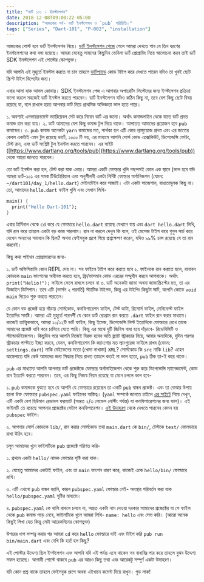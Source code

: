 ```yaml
---
title: "ডার্ট ১০১ - ইনস্টলেশন"
date: 2018-12-08T09:00:22-05:00
description: "আজকের পর্ব- ডার্ট ইনস্টলেশন ও `pub` পরিচিতি।"
tags: ["Series", "Dart-101", "P-002", "installation"]
---
```


আজকের পোস্ট হবে ডার্ট ইনস্টলেশন নিয়ে। [ডার্ট ইনস্টলেশন পেজে](https://www.dartlang.org/install) গেলে আমরা দেখতে পাব যে তিন ধরণের ইনস্টলেশনের কথা বলা হয়েছে। আমরা যেহেতু সামনের কিছুদিন ভেনিলা ডার্ট প্রোগ্রামিং নিয়ে আলোচনা করব তাই ডার্ট SDK ইনস্টলেশন এই পোস্টের স্কোপভুক্ত।

যদি আপনি এই মুহূর্তে ইনস্টল করতে না চান তাহলে [ডার্টপ্যাডে](https://dartpad.dartlang.org/) কোড টাইপ করে দেখতে পারেন যদিও তা খুবই ছোট স্ক্রিপ্ট টাইপ স্নিপেটের জন্য।

এবার আসা যাক আসল কোথায়। SDK ইনস্টলেশন পেজ এ আপনার অপারেটিং সিস্টেমের জন্য ইন্স্টলেশন প্রক্রিয়া ফলো করলে সহজেই ডার্ট ইনস্টল করতে পারবেন। ডার্ট ইনস্টলেশন যদিও কঠিন কিছু না, তবে বেশ কিছু ছোট বিষয় রয়েছে যা, বলে রাখলে হয়ত আপনার ডার্ট নিয়ে প্রাথমিক অভিজ্ঞতা ভাল হতে পারে।

১. অবশ্যই এনভায়রনমেন্ট ভ্যারিয়েবল সেট করে নিবেন ডার্ট এর জন্যে। অর্থাৎ কমান্ডলাইন থেকে যাতে ডার্ট প্রদত্ত কমান্ড রান করা যায়।
২. ডার্ট আমাদের বেশ কিছু কমান্ড টুল দিয়ে থাকে। আপাতত আমাদের প্রয়োজন হবে `pub` কমান্ডের।
৩. `pub` কমান্ড অনেকটা `yarn` কমান্ডের মত, পার্থক্য হল এটি কোর ল্যাঙ্গুয়েজে প্রদত্ত এবং এর জাতের কেবল একটাই এমন টুল  রয়েছে ডার্টে, ১০০০ টি নয়, এর মাধ্যমে আপনি সোর্স কোড এক্সেকিউট, ডিপেন্ডেন্সি ফেচিং, টেস্ট রান, এবং ডার্ট সংশ্লিষ্ট টুল ইনস্টল করতে পারবেন। এর সাইট ([https://www.dartlang.org/tools/pub](https://www.dartlang.org/tools/pub)) থেকে আরো জানতে পারবেন।

তো ডার্ট ইনস্টল করা হল, টেস্ট করা যাক এবার। আমরা একটি ফোল্ডার খুলি পছন্দসই কোন এক স্থানে (ভাল হবে যদি আমরা ডার্ট-১০১ এর সমস্ত টিউটোরিয়াল এবং অনুশীলনী একটা নির্দিষ্ট ফোল্ডার অর্গানিজশন (যেমন: `~/dart101/day_1/hello.dart`) মেইনটেইন করে সাজাই। এটা  একটা সাজেশান, বাধ্যতামূলক কিছু না। তো, আমাদের `hello.dart` ফাইল খুলি এবং সেখান লিখি-

```dart
main() {
  print("Hello Dart-101");
}
```

এবার টার্মিনাল থেকে `cd` করে যে ফোল্ডারে `hello.dart` রয়েছে যেখানে যায় এবং `dart hello.dart` লিখি, যদি রান করে তাহলে একটা বড় কাজ সারলাম। রান না করলে দেখুন কি বলে, ওই মেসেজ টাইপ করে গুগুল সার্চ করে দেখেন অন্যদের সমাধান কি ছিল? অথবা ফেইসবুক গ্রূপে গিয়ে প্রশ্নক্ষেপণ করেন, যদিও ৯৯% চান্স রয়েছে যে তা রান করবেই।

কিছু কথা পাইথন প্রোগ্রামারদের  জন্য-

১. ডার্ট অফিসিয়ালি কোন REPL দেয় না। সব ফাইলে টাইপ করে করতে হবে
২. ফাইলকে রান করাতে হলে, রানাবল কোডকে `main` ফাংশনের অধীনস্ত করতে হবে, ফ্রি/ভাসমান কোড এররের সম্মুখীন করবে আপনাকে। অর্থাৎ `print("Helio!");`  ফাইলে ফেলে রাখলে চলবে না
৩. ডার্ট অনেকটা জাভা অথবা জাভাস্ক্রিপ্টের মত, তা এর ডিজাইন ডিসিশান। তবে এটি (ভার্সন ২ পরবর্তি) স্ট্যাটিক টাইপড, কিন্তু এর টাইপিং কিছুটা স্মার্ট, আপনি কোডে `void main` দিয়েও শুরু করতে পারতেন।

যে কোন বড় প্রজেক্ট হয়ে দাঁড়ায় সোর্সকোড, কনফিগারেশন ফাইল, টেস্ট ডাটা, রিসোর্স ফাইল, মেনিফেস্ট ফাইল ইত্যাদির সমষ্টি। আমরা এই মুহূর্তে পারদর্শী যে কোন ডার্ট প্রোগ্রাম রান করতে `.dart` ফাইল রান করার মাধ্যমে। কাজেই তাত্ত্বিকভাবে, আমরা ১০/১২টি ডার্ট ফাইল, কিছু ইমেজ, ডিপেন্ডেন্সি লিস্ট ইত্যাদিকে ফোল্ডারে রেখে তাকে আমাদের প্রজেক্ট দাবি করে চালিয়ে যেতে পারি। কিন্তু এর মাঝে দুটি জিনিস বাধা হয়ে দাঁড়াবে- রিডেবিলিটি ও স্ট্যান্ডার্ডাইজেশন। কিছুদিন পরে আপনি নিজেই বিরক্ত হবেন অতি ফ্ল্যাট স্ট্রাকচার নিয়ে, আবার অন্যদিকে, দুদিন পরপর স্ট্রাকচার পাল্টাতে ইচ্ছা করবে, যেমন, কনফিগারেশন কি জ্যাংগোর মত ল্যাংগুয়েজ ফাইলে রাখব (যেমন: `settings.dart`) নাকি মেইভেনের মতো (খোদা নাখাস্তা) `XML`? সোর্সকোড কি `src` নাকি `lib`? এহেন ঝামেলাতে যদি কেউ আমাদের জন্য সিদ্ধান্ত নিয়ে রাখত তাহলে কতই না ভাল হতো, `pub` ঠিক তা-ই করে থাকে।

`pub` এর মাধ্যম্যে আপনি আপনার ডার্ট প্রজেক্টকে ফোল্ডার অর্গানাইজেশন থেকে শুরু করে ডিপেন্ডেন্সি ম্যানেজমেন্ট, কোড রান ইত্যাদি করতে পারবেন। তবে, এর কিছু নিজস্ব নিয়ম রয়েছে যা মেনে চললে ভাল হবে-

১. `pub` কমান্ডকে বুঝতে হবে যে আপনি যে ফোল্ডারে রয়েছেন তা একটি `pub` বান্ধব প্রজেক্ট। এবং তা বোঝার উপায় হলো উক্ত ফোল্ডারে `pubspec.yaml` ফাইলের অস্তিত্ব। (`yaml` সম্পর্কে জানতে চাইলে [এর সাইটে](https://yaml.org/) গিয়ে দেখুন, এটি একটা বেশ হিউমান রেডাবল ফরম্যাট (অন্তত ২/৩ লেভেল নেস্টিং পর্যন্ত) যা কনফিগারেশনের জন্য ভাল)। এই ফাইলটি তে রয়েছে আপনার প্রজেক্টের সেটাপ কনফিগারেশন। [এই উদাহরণ](https://www.dartlang.org/tools/pub/pubspec) থেকে দেখতে পারবেন কেমন হয় `pubspec` ফাইল।

২. আপনার সোর্স কোডকে `lib/`, রান করার সোর্সকোড তথা `main.dart` কে `bin/`, টেস্টকে `test/` ফোলডারে রাখা উচিৎ হবে।

চলুন আমাদের খুদে ফাইলটিকে `pub` প্রজেক্টে পরিণত করি-

১. প্রথমে একটা `hello/` নামক ফোল্ডার সৃষ্টি করা যাক।

২. যেহেতু আমাদের একটাই ফাইল, এবং তা `main` ফাংশন ধারণ করে, কাজেই একে `hello/bin/` ফোল্ডারে রাখি।

৩. এটি এখনো `pub` বান্ধব হয়নি, কারন `pubspec.yaml` ফোল্ডার নেই- অবস্থার পরিবর্তন করা যাক `hello/pubspec.yaml` সৃষ্টির মাধ্যমে।

৪. `pubspec.yaml` কে খালি রাখলে চলবে না, অন্তত একটা নাম দেওয়া দরকার আমাদের প্রজেক্টের যা সে ফাইল থেকে `pub` কমান্ড পড়ে নেবে, ফাইলটিকে খুলে আমরা লিখি- `name: hello` এবং সেভ করি। (আরো অনেক কিছুই লিখা যেত কিন্তু সেটা আরেকদিনের স্কোপভুক্ত)

উপরের ধাপ সম্পন্ন করার পর আমরা `cd` করে `hello` ফোল্ডারে যাই এবং টাইপ করি `pub run bin/main.dart` এবং দেখি কি হয়! হল কিছু?

এই পোস্টার উদ্দেশ্য ছিল ইন্স্টলেশন এবং আপনি যদি এই পর্যন্ত এসে থাকেন সব বাধাবিঘ্ন পার করে তাহলে বুঝব উদ্দেশ্য সফল হয়েছে। আগামী পোস্টে থাকবে `pub` এর আরও কিছু তথ্য এবং আরেকটু সম্পূর্ণ একটা উদাহরণ।

যদি কোন প্রশ্ন থাকে তাহলে ফেইসবুক গ্রুপে অথবা এইখানে কমেন্ট দিয়ে রাখুন। গুড লাক!